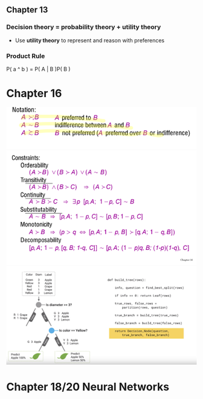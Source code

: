 

## Chapter 13

### Decision theory = probability theory + utility theory

- Use __utility theory__ to represent and reason with preferences

### Product Rule

P( a ^ b ) = P( A | B )P( B )



# Chapter 16

![](imgs/1.png)
![](imgs/2.png)
![](imgs/3.png)

# Chapter 18/20 Neural Networks 

